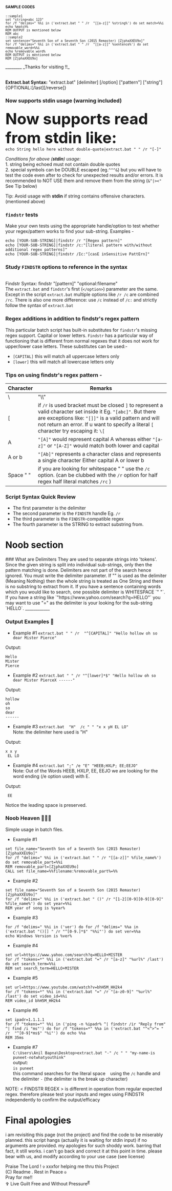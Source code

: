 <SUP>
<h4>SAMPLE CODES</h4>

```
::sample1
set "string=abc 123"
for /f "delims=" %%i in ('extract.bat " " /r  "[[a-z]]" %string%') do set match=%%i
echo %match%
REM OUTPUT is mentioned below
REM abc
::sample2
set sentence="Seventh Son of a Seventh Son (2015 Remaster) [ZjphaXXEU9o]"
for /f "delims=" %%i in ('extract.bat " " /r  "[[a-z]]" %sentence%') do set removable_word=%%i
echo %removable_word%
REM OUTPUT is mentioned below
REM [ZjphaXXEU9o]
```
 </SUP>
________
_Thanks for visiting !!_
 </p>

<br><b>Extract.bat Syntax:</b>
"extract.bat" [delimiter] [/option] ["pattern"] ["string"] {OPTIONAL:[/last][/reverse]}


### Now supports stdin usage (warning included)
<font size=15><b>Now supports read from stdin like:</font></b>
<br>`echo String hello here without double-quote|extract.bat " " /r "[-]"`

_Conditions for above (**stdin**) usage_: <br>1. string being echoed must not contain double quotes
<br>2. special symbols can be DOUBLE escaped (eg.`^^^&`) but you will have to test the code even after to check for unexpected results and/or errors. It is recommended to NOT USE them and remove them from the string (`&^|><"` See Tip below)

Tip: Avoid usage with **stdin** if string contains offensive characters. (mentioned above)

### `findstr` tests
Make your own tests using the appropriate handle/option to test whether your regex/pattern works to find your sub-string.
Examples -
```
echo [YOUR-SUB-STRING]|findstr /r "[Regex pattern]"
echo [YOUR-SUB-STRING]|findstr /c:"[literal pattern with/without additional regex patterns]"
echo [YOUR-SUB-STRING]|findstr /Ic:"[casE inSensitive PattErn]"
```

### Study `FINDSTR` options to reference in the syntax
<br>Findstr Syntax: findstr </option> "[pattern]" "optional:filename"<br>
The `extract.bat` and `findstr`'s first (`</option>`) parameter are the same. Except in the script `extract.bat` multiple options like `/r /c`  are combined  `/rc`. There is also one more difference: use `/c` instead of `/c:` and strictly follow the syntax of `extract.bat`

### Regex additions in addition to findstr's regex pattern
This particular batch script has built-in substitutes for `findstr`'s missing regex support. 
Capital or lower letters. 
`Findstr` has a particular way of functioning that is different from normal regexes that it does not work for upper/lower case letters.
These substitutes can be used:-
- `[CAPITAL]` this will match all uppercase letters only
- `[lower]` this will match all lowercase letters only


### Tips on using findstr's regex pattern -

| Character       | Remarks          |
| --------------- | --------------- |
| \    | "\\\\"    |
| [   | if `/r` is used bracket must be closed `]` to represent a valid character set inside it Eg. `"[abc]"`. But there are exceptions like: `"[]]"` is a valid pattern and will not return an error. If u want to specify a literal `[` character try escaping it: `\[`  |
| A   | `"[A]"` would represent capital A whereas either `"[a-z]"` or `"[A-Z]"` would match both lower and capital   |
| A or b   | `"[Ab]"` represents a character class and represents a single character Either capital A or lower b  |
| Space " "    | if you are looking for whitespace " " use the `/c` option. (can be clubbed with the `/r` option for half regex half literal matches `/rc` )   |

### Script Syntax Quick Review
- The first parameter is the delimiter
- The second parameter is the `FINDSTR` handle Eg. `/r`
- The third parameter is the `FINDSTR`-compatible regex
- The fourth parameter is the STRING to extract substring from.

<h1>Noob section</h1>
### What are Delimiters
They are used to separate strings into 'tokens'. Since the given string is split into individual sub-strings, only then the pattern matching is done. Delimiters are  not part of the search hence ignored. You must write the delimiter parameter. If "" is used as the delimiter (Meaning Nothing) then the whole string is treated as One String and there is no substring to extract from it. If you have a sentence containing words which you would like to search, one possible delimiter is WHITESPACE `" "`. If you have a string like `"https://www.yahoo.com/search?q=HELLO"` you may want to use "=" as the delimiter is your looking for the sub-string `HELLO`. 
____________

### Output Examples  :newspaper:
- Example #1 ```extract.bat " " /r  "^[CAPITAL]" "Hello hollow oh so dear Mister Pierce"```

Output:
```
Hello
Mister
Pierce
```
- Example #2 ```extract.bat " " /r "^[lower]*$" "Hello hollow oh so dear Mister PierceX ------"```

Output:
```
hollow
oh
so
dear
------
```
- Example #3 ```extract.bat  "H"  /c " " "x x yH EL LO"```
<br>Note: the delimiter here used is "H"

Output:
```
x x y
 EL LO
```
- Example #4 ```extract.bat ";" /e "E" "HEEB;HXLP; EE;EEJO"```
<br>Note: Out of the Words HEEB, HXLP, EE, EEJO we are looking for the word ending (/e option used) 
with E.

Output:
```
 EE
```
Notice the leading space is preserved.

### Noob Heaven :hear_no_evil::hear_no_evil:🥳
Simple usage in batch files.
- Example #1
```
set file_name="Seventh Son of a Seventh Son (2015 Remaster) [ZjphaXXEU9o]"
for /f "delims=" %%i in ('extract.bat " " /r "[[a-z]]" %file_name%') do set removable_part=%%i
REM removable_part=[ZjphaXXEU9o]
CALL set file_name=%%filename:%removable_part%=%%
```
- Example #2
```
set file_name="Seventh Son of a Seventh Son (2015 Remaster) [ZjphaXXEU9o]"
for /f "delims=" %%i in ('extract.bat " ()" /r "[1-2][0-9][0-9][0-9]" %file_name%') do set year=%%i
REM year of song is %year%
```
- Example #3
```
for /f "delims=" %%i in ('ver') do for /f "delims=" %%a in ('extract.bat "()[] " /r "^[0-9.]*$" "%%i"') do set ver=%%a
echo Windows Version is %ver%
```
- Example #4
```
set url=https://www.yahoo.com/search?q=HELLO+MISTER
for /f "tokens=*" %%i in ('extract.bat "=" /r "[a-z]" "%url%" /last') do set search_term=%%i
REM set search_term=HELLO+MISTER
```
- Example #5
```
set url=https://www.youtube.com/watch?v=bhH5M_HH2k4
for /f "tokens=*" %%i in ('extract.bat "=" /r "[a-z0-9]" "%url%" /last') do set video_id=%%i
REM video_id bhH5M_HH2k4
```
- Example #6
```
set ipadr=1.1.1.1
for /f "tokens=*" %%i in ('ping -n %ipadr% ^| findstr /ir "Reply from" ^| find /i "ms"') do for /f "tokens=*" %%a in ('extract.bat "^<^>^= " /r  "^[0-9]*ms$" "%i"') do echo %%a
REM 35ms
```
- Example #7<br>
`C:\Users\Anil Bapna\Desktop>extract.bat "-" /c " " "my-name-is puneet-notwhatyouthink"`<br>output:<br>
`is puneet`<br>this command searches for the literal space ` ` using the `/c` handle and the delimiter `-` (the delimiter is the break up character) 

NOTE: < FINDSTR REGEX > is different in operation from regular expected regex. therefore please test your inputs and regex using FINDSTR independently to confirm the output/efficacy
<h1> Final apologies</h1>
i am revisiting this page (not the project) and find the code to be miserably planned. this script hangs (actually it is waiting for stdin input) if no arguments are provided. my apologies for such shoddy work. barring that fact, it still works. i can't go back and correct it at this point in time. please bear with us, and modify according to your use case (see license)

Praise The Lord ! `✞` xxxfor helping me thru this Project
<br>(C) Readme . Rest in Peace `☮`
<br>Pray for me!!
<br>✞ Live Guilt Free and Without Pressure<sup><a href="#abcd">#</a></sup></p>
